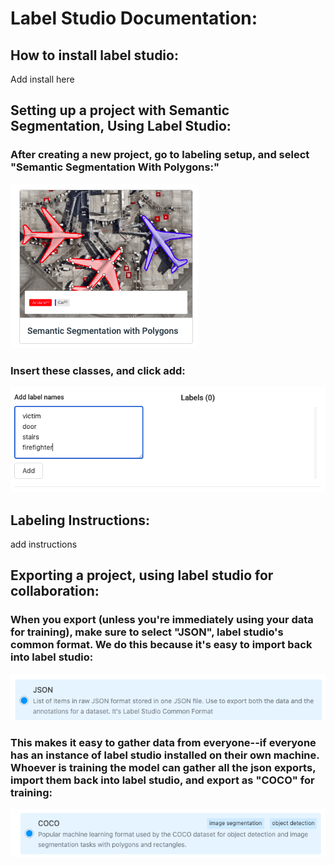 # Label Studio Documentation:

## How to install label studio:


Add install here



## Setting up a project with Semantic Segmentation, Using Label Studio:

### After creating a new project, go to labeling setup, and select "Semantic Segmentation With Polygons:"


<img src="/assets/polygon_image.png" alt="Alt text" title="Optional title">



### Insert these classes, and click add:

<img src="/assets/add_classes_image.png" alt="Alt text" title="Optional title">


## Labeling Instructions:

add instructions


## Exporting a project, using label studio for collaboration:

### When you export (unless you're immediately using your data for training), make sure to select "JSON", label studio's common format. We do this because it's easy to import back into label studio:

<img src="/assets/export_json_image.png" alt="Alt text" title="Optional title">


### This makes it easy to gather data from everyone--if everyone has an instance of label studio installed on their own machine. Whoever is training the model can gather all the json exports, import them back into label studio, and export as "COCO" for training:

<img src="/assets/export_coco_image.png" alt="Alt text" title="Optional title">
